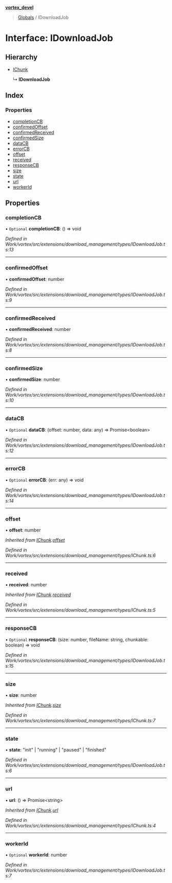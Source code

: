 **[vortex_devel](../README.md)**

> [Globals](../globals.md) / IDownloadJob

# Interface: IDownloadJob

## Hierarchy

* [IChunk](ichunk.md)

  ↳ **IDownloadJob**

## Index

### Properties

* [completionCB](idownloadjob.md#completioncb)
* [confirmedOffset](idownloadjob.md#confirmedoffset)
* [confirmedReceived](idownloadjob.md#confirmedreceived)
* [confirmedSize](idownloadjob.md#confirmedsize)
* [dataCB](idownloadjob.md#datacb)
* [errorCB](idownloadjob.md#errorcb)
* [offset](idownloadjob.md#offset)
* [received](idownloadjob.md#received)
* [responseCB](idownloadjob.md#responsecb)
* [size](idownloadjob.md#size)
* [state](idownloadjob.md#state)
* [url](idownloadjob.md#url)
* [workerId](idownloadjob.md#workerid)

## Properties

### completionCB

• `Optional` **completionCB**: () => void

*Defined in Work/vortex/src/extensions/download_management/types/IDownloadJob.ts:13*

___

### confirmedOffset

•  **confirmedOffset**: number

*Defined in Work/vortex/src/extensions/download_management/types/IDownloadJob.ts:9*

___

### confirmedReceived

•  **confirmedReceived**: number

*Defined in Work/vortex/src/extensions/download_management/types/IDownloadJob.ts:8*

___

### confirmedSize

•  **confirmedSize**: number

*Defined in Work/vortex/src/extensions/download_management/types/IDownloadJob.ts:10*

___

### dataCB

• `Optional` **dataCB**: (offset: number, data: any) => Promise\<boolean>

*Defined in Work/vortex/src/extensions/download_management/types/IDownloadJob.ts:12*

___

### errorCB

• `Optional` **errorCB**: (err: any) => void

*Defined in Work/vortex/src/extensions/download_management/types/IDownloadJob.ts:14*

___

### offset

•  **offset**: number

*Inherited from [IChunk](ichunk.md).[offset](ichunk.md#offset)*

*Defined in Work/vortex/src/extensions/download_management/types/IChunk.ts:6*

___

### received

•  **received**: number

*Inherited from [IChunk](ichunk.md).[received](ichunk.md#received)*

*Defined in Work/vortex/src/extensions/download_management/types/IChunk.ts:5*

___

### responseCB

• `Optional` **responseCB**: (size: number, fileName: string, chunkable: boolean) => void

*Defined in Work/vortex/src/extensions/download_management/types/IDownloadJob.ts:15*

___

### size

•  **size**: number

*Inherited from [IChunk](ichunk.md).[size](ichunk.md#size)*

*Defined in Work/vortex/src/extensions/download_management/types/IChunk.ts:7*

___

### state

•  **state**: \"init\" \| \"running\" \| \"paused\" \| \"finished\"

*Defined in Work/vortex/src/extensions/download_management/types/IDownloadJob.ts:6*

___

### url

•  **url**: () => Promise\<string>

*Inherited from [IChunk](ichunk.md).[url](ichunk.md#url)*

*Defined in Work/vortex/src/extensions/download_management/types/IChunk.ts:4*

___

### workerId

• `Optional` **workerId**: number

*Defined in Work/vortex/src/extensions/download_management/types/IDownloadJob.ts:7*
